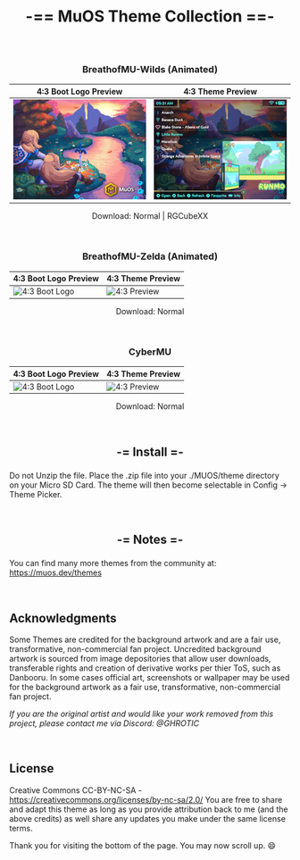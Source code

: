 # **<p align=center>-== MuOS Theme Collection ==-</p>**

<br>

<div align=center>

  ### **<p align=center>BreathofMU-Wilds (Animated)</p>**
  
  | 4:3 Boot Logo Preview | 4:3 Theme Preview |
  | -- | -- |
  | ![4:3 Boot Logo](https://github.com/GHROTIC/muos-themes/blob/main/assets/preview/BreathofMU-Wilds/preview.png) | ![4:3 Preview](https://github.com/GHROTIC/muos-themes/blob/main/assets/preview/BreathofMU-Wilds/preview2.png) |

Download: Normal | RGCubeXX
</div>

<br>

<div align=center>

  ### **<p align=center>BreathofMU-Zelda (Animated)</p>**
  
  | 4:3 Boot Logo Preview | 4:3 Theme Preview |
  | -- | -- |
  | ![4:3 Boot Logo](https://github.com/GHROTIC/muos-themes/blob/main/assets/preview/BreathofMU-Zelda/preview.png) | ![4:3 Preview](https://github.com/GHROTIC/muos-themes/blob/main/assets/preview/BreathofMU-Zelda/preview2.png) |

Download: Normal
</div>

<br>

<div align=center>

  ### **<p align=center>CyberMU</p>**
  
  | 4:3 Boot Logo Preview | 4:3 Theme Preview |
  | -- | -- |
  | ![4:3 Boot Logo](https://github.com/GHROTIC/muos-theme-cybermu/blob/main/assets/preview/CyberMU/preview.png) | ![4:3 Preview](https://github.com/GHROTIC/muos-theme-cybermu/blob/main/assets/preview/CyberMU/preview2.png) |

Download: Normal 
</div>

<br>

## **<p align=center>-= Install =-</p>**

Do not Unzip the file. Place the .zip file into your ./MUOS/theme directory on your Micro SD Card. The theme will then become selectable in Config -> Theme Picker.

<br>

## **<p align=center>-= Notes =-</p>**

You can find many more themes from the community at: https://muos.dev/themes

<br>

## **Acknowledgments**
Some Themes are credited for the background artwork and are a fair use, transformative, non-commercial fan project. Uncredited background artwork is sourced from image depositories that allow user downloads, transferable rights and creation of derivative works per thier ToS, such as Danbooru. In some cases official art, screenshots or wallpaper may be used for the background artwork as a fair use, transformative, non-commercial fan project.

*If you are the original artist and would like your work removed from this project, please contact me via Discord: @GHROTIC*

<br>

## **License**

Creative Commons CC-BY-NC-SA - https://creativecommons.org/licenses/by-nc-sa/2.0/ You are free to share and adapt this theme as long as you provide attribution back to me (and the above credits) as well share any updates you make under the same license terms.

Thank you for visiting the bottom of the page. You may now scroll up. 😄
